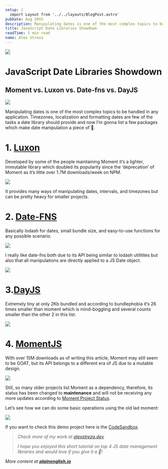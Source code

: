 ```yaml
---
setup: |
  import Layout from '../../layouts/BlogPost.astro'
pubDate: Aug 20th
description: Manipulating dates is one of the most complex topics to be handled in any application. Timezones, localization and formatting dates are few of the tasks a date library should provide and now I’m…
title: JavaScript Date Libraries Showdown
readTime: 3 min read
name: Alex Streza
---
```


![](https://miro.medium.com/max/1400/0*RMNiTVlxDJHhY584)

# JavaScript Date Libraries Showdown

## Moment vs. Luxon vs. Date-fns vs. DayJS

![](https://miro.medium.com/max/1000/0*BdED8jD9QZrjvJdz)

Manipulating dates is one of the most complex topics to be handled in any application. Timezones, localization and formatting dates are few of the tasks a date library should provide and now I’m gonna list a few packages which make date manipulation a piece of 🎂.

# 1\. [Luxon](https://github.com/moment/luxon)

Developed by some of the people maintaining Moment it’s a lighter, immutable library which doubled its popularity since the ‘deprecation’ of Moment as it’s little over 1.7M downloads/week on NPM.

![](https://miro.medium.com/max/1400/1*vadA2rg6RpMgfhuwM8qJxA.png)

It provides many ways of manipulating dates, intervals, and timezones but can be pretty heavy for smaller projects.

# 2\. [Date-FNS](https://date-fns.org/)

Basically lodash for dates, small bundle size, and easy-to-use functions for any possible scenario.

![](https://miro.medium.com/max/1400/1*SVDzL6TZ1-6MwzwGvr0x_w.png)

I really like date-fns both due to its API being similar to lodash utilitites but also that all manipulations are directly applied to a JS Date object.

![](https://miro.medium.com/max/1400/0*i3h1BRkkKpvIfoEE)

# 3.[DayJS](https://day.js.org/)

Extremely tiny at only 2Kb bundled and according to bundlephobia it’s 26 times smaller than moment which is mind-boggling and several counts smaller than the other 2 in this list.

![](https://miro.medium.com/max/1400/1*0vFByK_QXlTuhFlr1rHmqw.png)

# 4\. [MomentJS](https://momentjs.com/)

With over 15M downloads as of writing this article, Moment may still seem to be GOAT, but its API belongs to a different era of JS due to a mutable design.

![](https://miro.medium.com/max/806/0*j83rmkLuLyXrxn3G)

Still, so many older projects list Moment as a dependency, therefore, its status has been changed to **maintenance** and will not be receiving any more updates according to [Moment Project Status](https://momentjs.com/docs/#/-project-status/).

Let’s see how we can do some basic operations using the old lad moment:

![](https://miro.medium.com/max/1400/1*zxclrmE2R9ePw6HpKLTqBw.png)

If you want to check this demo project here is the [CodeSandbox](https://codesandbox.io/s/date-manipulation-libraries-sxxir?file=/src/index.js:561-1062).

> _Check more of my work at_ [_alexstreza.dev_](https://alexstreza.dev/)_._
>
> _I hope you enjoyed this short tutorial on top 4 JS date management libraries and would love if you give it a 🦄!_

_More content at_ [**_plainenglish.io_**](http://plainenglish.io/)
